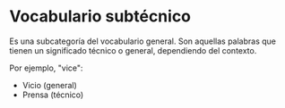 # Vocabulario subtécnico

Es una subcategoría del vocabulario general. Son aquellas palabras que tienen un significado técnico o general, dependiendo del contexto.

Por ejemplo, "vice":

- Vicio (general)
- Prensa (técnico)
